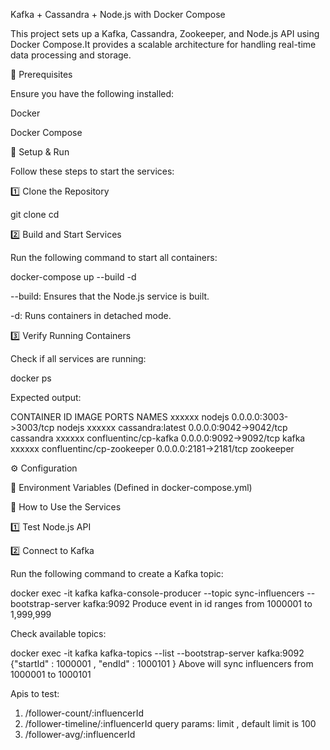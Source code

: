 Kafka + Cassandra + Node.js with Docker Compose

This project sets up a Kafka, Cassandra, Zookeeper, and Node.js API using Docker Compose.It provides a scalable architecture for handling real-time data processing and storage.

🚀 Prerequisites

Ensure you have the following installed:

Docker

Docker Compose

📌 Setup & Run

Follow these steps to start the services:

1️⃣ Clone the Repository

git clone <your-repository-url>
cd <your-project-folder>

2️⃣ Build and Start Services

Run the following command to start all containers:

docker-compose up --build -d

--build: Ensures that the Node.js service is built.

-d: Runs containers in detached mode.

3️⃣ Verify Running Containers

Check if all services are running:

docker ps

Expected output:

CONTAINER ID   IMAGE                      PORTS                    NAMES
xxxxxx         nodejs                     0.0.0.0:3003->3003/tcp   nodejs
xxxxxx         cassandra:latest           0.0.0.0:9042->9042/tcp   cassandra
xxxxxx         confluentinc/cp-kafka      0.0.0.0:9092->9092/tcp   kafka
xxxxxx         confluentinc/cp-zookeeper  0.0.0.0:2181->2181/tcp   zookeeper

⚙️ Configuration

📌 Environment Variables (Defined in docker-compose.yml)

📡 How to Use the Services

1️⃣ Test Node.js API


2️⃣ Connect to Kafka

Run the following command to create a Kafka topic:

 docker exec -it kafka kafka-console-producer --topic sync-influencers --bootstrap-server kafka:9092
Produce event in id ranges from 1000001 to 1,999,999 


Check available topics:

docker exec -it kafka kafka-topics --list --bootstrap-server kafka:9092
{"startId" : 1000001 , "endId" : 1000101 }
Above will sync influencers from 1000001 to 1000101

Apis to test:

1. /follower-count/:influencerId
2. /follower-timeline/:influencerId  query params: limit , default limit is 100
3. /follower-avg/:influencerId



